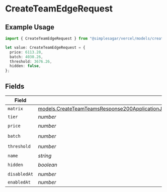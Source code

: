 # CreateTeamEdgeRequest

## Example Usage

```typescript
import { CreateTeamEdgeRequest } from "@simplesagar/vercel/models/createteamop.js";

let value: CreateTeamEdgeRequest = {
  price: 6113.28,
  batch: 4030.26,
  threshold: 3676.26,
  hidden: false,
};
```

## Fields

| Field                                                                                                                                                                                                      | Type                                                                                                                                                                                                       | Required                                                                                                                                                                                                   | Description                                                                                                                                                                                                |
| ---------------------------------------------------------------------------------------------------------------------------------------------------------------------------------------------------------- | ---------------------------------------------------------------------------------------------------------------------------------------------------------------------------------------------------------- | ---------------------------------------------------------------------------------------------------------------------------------------------------------------------------------------------------------- | ---------------------------------------------------------------------------------------------------------------------------------------------------------------------------------------------------------- |
| `matrix`                                                                                                                                                                                                   | [models.CreateTeamTeamsResponse200ApplicationJSONResponseBodyBillingInvoiceItemsEdgeRequestMatrix](../models/createteamteamsresponse200applicationjsonresponsebodybillinginvoiceitemsedgerequestmatrix.md) | :heavy_minus_sign:                                                                                                                                                                                         | N/A                                                                                                                                                                                                        |
| `tier`                                                                                                                                                                                                     | *number*                                                                                                                                                                                                   | :heavy_minus_sign:                                                                                                                                                                                         | N/A                                                                                                                                                                                                        |
| `price`                                                                                                                                                                                                    | *number*                                                                                                                                                                                                   | :heavy_check_mark:                                                                                                                                                                                         | N/A                                                                                                                                                                                                        |
| `batch`                                                                                                                                                                                                    | *number*                                                                                                                                                                                                   | :heavy_check_mark:                                                                                                                                                                                         | N/A                                                                                                                                                                                                        |
| `threshold`                                                                                                                                                                                                | *number*                                                                                                                                                                                                   | :heavy_check_mark:                                                                                                                                                                                         | N/A                                                                                                                                                                                                        |
| `name`                                                                                                                                                                                                     | *string*                                                                                                                                                                                                   | :heavy_minus_sign:                                                                                                                                                                                         | N/A                                                                                                                                                                                                        |
| `hidden`                                                                                                                                                                                                   | *boolean*                                                                                                                                                                                                  | :heavy_check_mark:                                                                                                                                                                                         | N/A                                                                                                                                                                                                        |
| `disabledAt`                                                                                                                                                                                               | *number*                                                                                                                                                                                                   | :heavy_minus_sign:                                                                                                                                                                                         | N/A                                                                                                                                                                                                        |
| `enabledAt`                                                                                                                                                                                                | *number*                                                                                                                                                                                                   | :heavy_minus_sign:                                                                                                                                                                                         | N/A                                                                                                                                                                                                        |